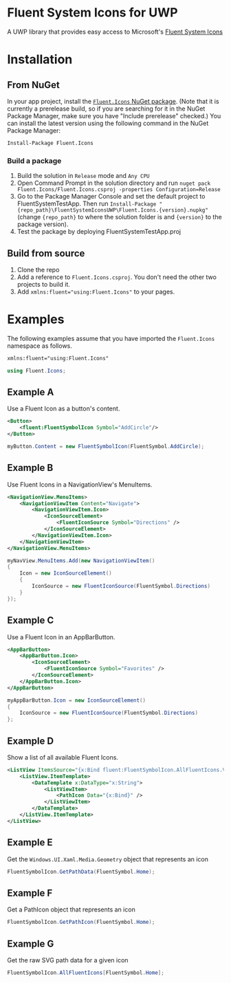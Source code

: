 # Fluent System Icons for UWP
A UWP library that provides easy access to Microsoft's [Fluent System Icons](https://github.com/microsoft/fluentui-system-icons)

# Installation
## From NuGet
In your app project, install the [`Fluent.Icons` NuGet package](https://nuget.org/packages/Fluent.Icons). (Note that it is currently a prerelease build, so if you are searching for it in the NuGet Package Manager, make sure you have "Include prerelease" checked.)
You can install the latest version using the following command in the NuGet Package Manager:
```ps
Install-Package Fluent.Icons
```
### Build a package
1. Build the solution in `Release` mode and `Any CPU`
2. Open Command Prompt in the solution directory and run `nuget pack Fluent.Icons/Fluent.Icons.csproj -properties Configuration=Release`
3. Go to the Package Manager Console and set the default project to FluentSystemTestApp. Then run `Install-Package "{repo_path}\FluentSystemIconsUWP\Fluent.Icons.{version}.nupkg"` (change `{repo_path}` to where the solution folder is and `{version}` to the package version).
4. Test the package by deploying FluentSystemTestApp.proj

## Build from source
1. Clone the repo
2. Add a reference to `Fluent.Icons.csproj`. You don't need the other two projects to build it.
3. Add `xmlns:fluent="using:Fluent.Icons"` to your pages.

# Examples
The following examples assume that you have imported the `Fluent.Icons` namespace as follows.
```xml
xmlns:fluent="using:Fluent.Icons"
```
```cs
using Fluent.Icons;
```

## Example A
Use a Fluent Icon as a button's content.
```xml
<Button>
    <fluent:FluentSymbolIcon Symbol="AddCircle"/>
</Button>
```
```cs
myButton.Content = new FluentSymbolIcon(FluentSymbol.AddCircle);
```

## Example B
Use Fluent Icons in a NavigationView's MenuItems.
```xml
<NavigationView.MenuItems>
    <NavigationViewItem Content="Navigate">
        <NavigationViewItem.Icon>
            <IconSourceElement>
                <FluentIconSource Symbol="Directions" />
            </IconSourceElement>
        </NavigationViewItem.Icon>
    </NavigationViewItem>
</NavigationView.MenuItems>
```
```cs
myNavView.MenuItems.Add(new NavigationViewItem()
{
    Icon = new IconSourceElement()
    {
        IconSource = new FluentIconSource(FluentSymbol.Directions)
    }
});
```

## Example C
Use a Fluent Icon in an AppBarButton.
```xml
<AppBarButton>
    <AppBarButton.Icon>
        <IconSourceElement>
            <FluentIconSource Symbol="Favorites" />
        </IconSourceElement>
    </AppBarButton.Icon>
</AppBarButton>
```
```cs
myAppBarButton.Icon = new IconSourceElement()
{
    IconSource = new FluentIconSource(FluentSymbol.Directions)
};
```

## Example D
Show a list of all available Fluent Icons.
```xml
<ListView ItemsSource="{x:Bind fluent:FluentSymbolIcon.AllFluentIcons.Values}">
    <ListView.ItemTemplate>
        <DataTemplate x:DataType="x:String">
            <ListViewItem>
                <PathIcon Data="{x:Bind}" />
            </ListViewItem>
        </DataTemplate>
    </ListView.ItemTemplate>
</ListView>
```

## Example E
Get the `Windows.UI.Xaml.Media.Geometry` object that represents an icon
```cs
FluentSymbolIcon.GetPathData(FluentSymbol.Home);
```

## Example F
Get a PathIcon object that represents an icon
```cs
FluentSymbolIcon.GetPathIcon(FluentSymbol.Home);
```

## Example G
Get the raw SVG path data for a given icon
```cs
FluentSymbolIcon.AllFluentIcons[FluentSymbol.Home];
```

